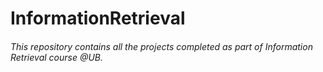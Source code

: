 # InformationRetrieval

###### This repository contains all the projects completed as part of Information Retrieval course @UB.
